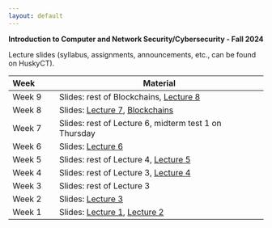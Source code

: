```yaml
---
layout: default
---
```


**Introduction to Computer and Network Security/Cybersecurity - Fall 2024**

Lecture slides (syllabus, assignments, announcements, etc., can be found on HuskyCT).

| Week&emsp;&emsp;| Material           |
|----------|--------------------|
| Week 9 | Slides: rest of Blockchains, [Lecture 8](./lecture8.pdf)|
| Week 8 | Slides: [Lecture 7](./lecture7.pdf), [Blockchains](./blockchains.pdf)|
| Week 7 | Slides: rest of Lecture 6, midterm test 1 on Thursday|
| Week 6 | Slides: [Lecture 6](./lecture6.pdf)|
| Week 5 | Slides: rest of Lecture 4, [Lecture 5](./lecture5.pdf)|
| Week 4 | Slides: rest of Lecture 3, [Lecture 4](./lecture4.pdf)|
| Week 3 | Slides: rest of Lecture 3|
| Week 2 | Slides: [Lecture 3](./lecture3.pdf)|
| Week 1 | Slides: [Lecture 1](./lecture1.pdf), [Lecture 2](./lecture2.pdf)|